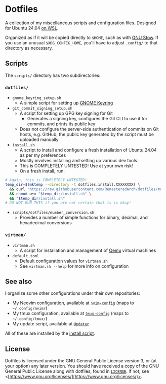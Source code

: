 # Dotfiles

A collection of my miscellaneous scripts and configuration files. Designed for Ubuntu 24.04 [on WSL](https://apps.microsoft.com/detail/9nz3klhxdjp5).

Organized as if it will be copied directly to `$HOME`, such as with [GNU Stow](https://www.gnu.org/software/stow/). If you use an unusual `$XDG_CONFIG_HOME`, you'll have to adjust `.config/` to that directory as necessary.

## Scripts

The `scripts/` directory has two subdirectories:

### `dotfiles/`

- `gnome_keyring_setup.sh`
    - A simple script for setting up [GNOME Keyring](https://wiki.gnome.org/Projects/GnomeKeyring/)
- `git_commit_signing_setup.sh`
    - A script for setting up GPG key signing for Git
        - Generates a signing key, configures the Git CLI to use it for commits, and prints its public key
    - Does not configure the server-side authentication of commits on Git hosts, e.g. GitHub, the public key generated by the script must be uploaded manually
- `install.sh`
    - A script to install and configure a fresh installation of Ubuntu 24.04 as per my preferences
    - Mostly involves installing and setting up various dev tools
    - This is COMPLETELY UNTESTED! Use at your own risk!
    - On a fresh install, run:
```bash
# Again, this is COMPLETELY UNTESTED!
temp_dir=$(mktemp --directory -t dotfiles.install.XXXXXXXX) \
  && curl "https://raw.githubusercontent.com/RemasteredArch/dotfiles/main/scripts/dotfiles/install.sh" -o "$temp_dir/install.sh" \
  && chmod u+x "$temp_dir/install.sh" \
  && "$temp_dir/install.sh"
# DO NOT RUN THIS if you are not certain that is is okay!
```
- `scripts/dotfiles/number_conversion.sh`
    - Provides a number of simple functions for binary, decimal, and hexadecimal conversions

### `virtman/`

- `virtman.sh`
    - A script for installation and management of [Qemu](https://www.qemu.org/) virtual machines
- `default.toml`
    - Default configuration values for `virtman.sh`
    - See `virtman.sh --help` for more info on configuration

## See also

I organize some other configurations under their own repositories:
* My Neovim configuration, available at [`nvim-config`](https://github.com/RemasteredArch/nvim-config) (maps to `~/.config/nvim/`)
* My tmux configuration, available at [`tmux-config`](https://github.com/RemasteredArch/tmux-config) (maps to `~/.config/tmux/`)
* My update script, available at [`Updater`](https://github.com/RemasteredArch/Updater)

All of these are installed by the [install script](#scripts).

## License

Dotfiles is licensed under the GNU General Public License version 3, or (at your option) any later version. You should have received a copy of the GNU General Public License along with dotfiles, found in [`LICENSE`](./LICENSE). If not, see <[https://www.gnu.org/licenses/](https://www.gnu.org/licenses/)>.
